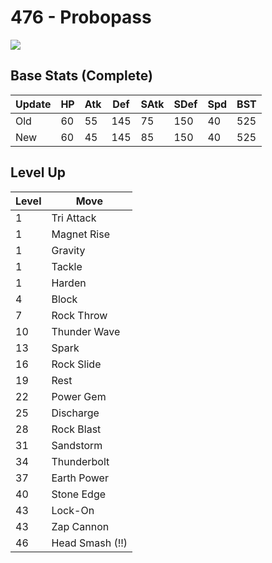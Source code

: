 # 476 - Probopass
![][476]

## Base Stats (Complete)

Update | HP | Atk | Def | SAtk | SDef | Spd | BST
---    | ---| --- | --- | ---  | ---  | --- | ---
Old    | 60 |  55 |  145 |  75  |  150  |  40  |  525
New    | 60 |  45 |  145 |  85  |  150  |  40  |  525

## Level Up

Level | Move
---   | ---
  1   | Tri Attack
  1   | Magnet Rise
  1   | Gravity
  1   | Tackle
  1   | Harden
  4   | Block
  7   | Rock Throw
 10   | Thunder Wave
 13   | Spark
 16   | Rock Slide
 19   | Rest
 22   | Power Gem
 25   | Discharge
 28   | Rock Blast
 31   | Sandstorm
 34   | Thunderbolt
 37   | Earth Power
 40   | Stone Edge
 43   | Lock-On
 43   | Zap Cannon
 46   | Head Smash (!!)



[476]: /img/pokemon/476.png
